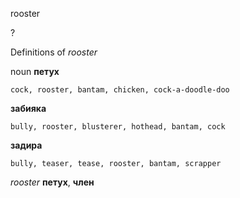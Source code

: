 rooster

?


Definitions of _rooster_

noun
**петух**

    cock, rooster, bantam, chicken, cock-a-doodle-doo
**забияка**

    bully, rooster, blusterer, hothead, bantam, cock
**задира**

    bully, teaser, tease, rooster, bantam, scrapper

_rooster_
**петух**, **член**